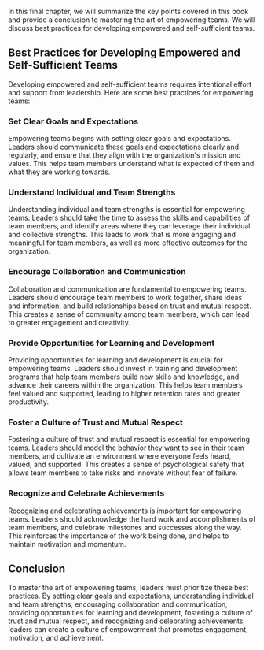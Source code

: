 
In this final chapter, we will summarize the key points covered in this book and provide a conclusion to mastering the art of empowering teams. We will discuss best practices for developing empowered and self-sufficient teams.

Best Practices for Developing Empowered and Self-Sufficient Teams
-----------------------------------------------------------------

Developing empowered and self-sufficient teams requires intentional effort and support from leadership. Here are some best practices for empowering teams:

### Set Clear Goals and Expectations

Empowering teams begins with setting clear goals and expectations. Leaders should communicate these goals and expectations clearly and regularly, and ensure that they align with the organization's mission and values. This helps team members understand what is expected of them and what they are working towards.

### Understand Individual and Team Strengths

Understanding individual and team strengths is essential for empowering teams. Leaders should take the time to assess the skills and capabilities of team members, and identify areas where they can leverage their individual and collective strengths. This leads to work that is more engaging and meaningful for team members, as well as more effective outcomes for the organization.

### Encourage Collaboration and Communication

Collaboration and communication are fundamental to empowering teams. Leaders should encourage team members to work together, share ideas and information, and build relationships based on trust and mutual respect. This creates a sense of community among team members, which can lead to greater engagement and creativity.

### Provide Opportunities for Learning and Development

Providing opportunities for learning and development is crucial for empowering teams. Leaders should invest in training and development programs that help team members build new skills and knowledge, and advance their careers within the organization. This helps team members feel valued and supported, leading to higher retention rates and greater productivity.

### Foster a Culture of Trust and Mutual Respect

Fostering a culture of trust and mutual respect is essential for empowering teams. Leaders should model the behavior they want to see in their team members, and cultivate an environment where everyone feels heard, valued, and supported. This creates a sense of psychological safety that allows team members to take risks and innovate without fear of failure.

### Recognize and Celebrate Achievements

Recognizing and celebrating achievements is important for empowering teams. Leaders should acknowledge the hard work and accomplishments of team members, and celebrate milestones and successes along the way. This reinforces the importance of the work being done, and helps to maintain motivation and momentum.

Conclusion
----------

To master the art of empowering teams, leaders must prioritize these best practices. By setting clear goals and expectations, understanding individual and team strengths, encouraging collaboration and communication, providing opportunities for learning and development, fostering a culture of trust and mutual respect, and recognizing and celebrating achievements, leaders can create a culture of empowerment that promotes engagement, motivation, and achievement.
